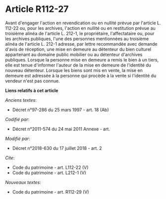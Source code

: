 # Article R112-27

Avant d'engager l'action en revendication ou en nullité prévue par l'article L. 112-22 ou, pour les archives, l'action en
nullité ou en restitution prévue au troisième alinéa de l'article L. 212-1, le propriétaire, l'affectataire ou, pour les
archives publiques, l'une des personnes mentionnées au troisième alinéa de l'article L. 212-1 adresse, par lettre recommandée
avec demande d'avis de réception, une mise en demeure au détenteur du bien culturel appartenant au domaine public mobilier ou
au détenteur d'archives publiques. Lorsque la personne mise en demeure a remis le bien à un tiers, elle est tenue d'informer
l'auteur de la mise en demeure de l'identité du nouveau détenteur. Lorsque les biens sont mis en vente, la mise en demeure
est adressée à la personne qui procède à la vente si l'identité du vendeur n'est pas connue.

**Liens relatifs à cet article**

_Anciens textes_:

  - Décret n°97-286 du 25 mars 1997 - art. 18 (Ab)

_Codifié par_:

  - Décret n°2011-574 du 24 mai 2011 Annexe - art.

_Modifié par_:

  - Décret n°2018-630 du 17 juillet 2018 - art. 2

_Cite_:

  - Code du patrimoine - art. L112-22 (V)
  - Code du patrimoine - art. L212-1 (V)

_Nouveaux textes_:

  - Code du patrimoine - art. R112-29 (V)
